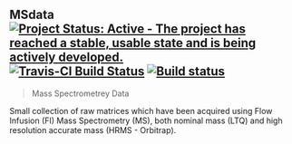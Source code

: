 ## MSdata [![Project Status: Active - The project has reached a stable, usable state and is being actively developed.](http://www.repostatus.org/badges/0.1.0/active.svg)](http://www.repostatus.org/#active) [![Travis-CI Build Status](https://travis-ci.org/wilsontom/MSdata.png?branch=master)](https://travis-ci.org/wilsontom/MSdata) [![Build status](https://ci.appveyor.com/api/projects/status/fv3e5asfvaoguaxd/branch/master?svg=true)](https://ci.appveyor.com/project/wilsontom/msdata/branch/master)
> Mass Spectrometrey Data

Small collection of raw matrices which have been acquired using Flow Infusion (FI) Mass Spectrometry (MS), both nominal mass (LTQ) and high resolution accurate mass (HRMS - Orbitrap).
